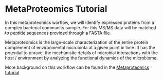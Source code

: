 # MetaProteomics Tutorial
In this metaproteomics worflow, we will identify expressed proteins from a complex bacterial community sample. For this MS/MS data will be matched to peptide sequences provided through a FASTA file.

Metaproteomics is the large-scale characterization of the entire protein complement of environmental microbiota at a given point in time. It has the potential to unravel the mechanistic details of microbial interactions with the host / environment by analyzing the functional dynamics of the microbiome.

More background on this workflow can be found in the [Metaproteomics tutorial](https://galaxyproject.github.io/training-material//topics/proteomics/tutorials/metaproteomics/tutorial.html)